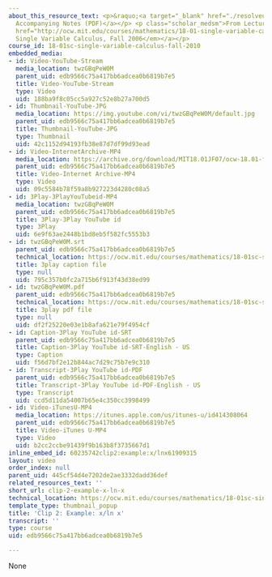 ```yaml
---
about_this_resource_text: <p>&raquo;<a target="_blank" href="./resolveuid/a50461c0ed97fe386150e8319ddfd1c0">
  Accompanying Notes (PDF)</a></p> <p class="scholar_medsm">From Lecture 11 of <a
  href="http://ocw.mit.edu/courses/mathematics/18-01-single-variable-calculus-fall-2006/video-lectures/"><em>18.01
  Single Variable Calculus, Fall 2006</em></a></p>
course_id: 18-01sc-single-variable-calculus-fall-2010
embedded_media:
- id: Video-YouTube-Stream
  media_location: twzGBqPeW0M
  parent_uid: edb9566c75a417bb6adcea0b6819b7e5
  title: Video-YouTube-Stream
  type: Video
  uid: 188ba9f8c05cc5a927c52e8b27a700d5
- id: Thumbnail-YouTube-JPG
  media_location: https://img.youtube.com/vi/twzGBqPeW0M/default.jpg
  parent_uid: edb9566c75a417bb6adcea0b6819b7e5
  title: Thumbnail-YouTube-JPG
  type: Thumbnail
  uid: 42c1152d94193fb38e87d7df99d93ead
- id: Video-InternetArchive-MP4
  media_location: https://archive.org/download/MIT18.01JF07/ocw-18.01-f07-lec11_300k.mp4
  parent_uid: edb9566c75a417bb6adcea0b6819b7e5
  title: Video-Internet Archive-MP4
  type: Video
  uid: 09c5584b78f59a8b927223d4280c08a5
- id: 3Play-3PlayYouTubeid-MP4
  media_location: twzGBqPeW0M
  parent_uid: edb9566c75a417bb6adcea0b6819b7e5
  title: 3Play-3Play YouTube id
  type: 3Play
  uid: 6e9f63ae2448b1bd8eb5f582fc5553b3
- id: twzGBqPeW0M.srt
  parent_uid: edb9566c75a417bb6adcea0b6819b7e5
  technical_location: https://ocw.mit.edu/courses/mathematics/18-01sc-single-variable-calculus-fall-2010/unit-2-applications-of-differentiation/part-a-approximation-and-curve-sketching/session-28-sketching-graphs-ii-general-strategies/clip-2-example-x-ln-x/twzGBqPeW0M.srt
  title: 3play caption file
  type: null
  uid: 795c357b0fc2a715b6f913f43d38ed99
- id: twzGBqPeW0M.pdf
  parent_uid: edb9566c75a417bb6adcea0b6819b7e5
  technical_location: https://ocw.mit.edu/courses/mathematics/18-01sc-single-variable-calculus-fall-2010/unit-2-applications-of-differentiation/part-a-approximation-and-curve-sketching/session-28-sketching-graphs-ii-general-strategies/clip-2-example-x-ln-x/twzGBqPeW0M.pdf
  title: 3play pdf file
  type: null
  uid: df2f25220e03e1b8afa621e79f4954cf
- id: Caption-3Play YouTube id-SRT
  parent_uid: edb9566c75a417bb6adcea0b6819b7e5
  title: Caption-3Play YouTube id-SRT-English - US
  type: Caption
  uid: f56d7bf2e12b844ac7d29c75b7e9c310
- id: Transcript-3Play YouTube id-PDF
  parent_uid: edb9566c75a417bb6adcea0b6819b7e5
  title: Transcript-3Play YouTube id-PDF-English - US
  type: Transcript
  uid: ccd5d11da54007b65e4c350cc3998499
- id: Video-iTunesU-MP4
  media_location: https://itunes.apple.com/us/itunes-u/id414308064
  parent_uid: edb9566c75a417bb6adcea0b6819b7e5
  title: Video-iTunes U-MP4
  type: Video
  uid: b2cc2ccbe91439f9b163b8f3735667d1
inline_embed_id: 60235742clip2:example:x/lnx61909315
layout: video
order_index: null
parent_uid: 445cf54d4e7202de2ae3332dadd36def
related_resources_text: ''
short_url: clip-2-example-x-ln-x
technical_location: https://ocw.mit.edu/courses/mathematics/18-01sc-single-variable-calculus-fall-2010/unit-2-applications-of-differentiation/part-a-approximation-and-curve-sketching/session-28-sketching-graphs-ii-general-strategies/clip-2-example-x-ln-x
template_type: thumbnail_popup
title: 'Clip 2: Example: x/ln x'
transcript: ''
type: course
uid: edb9566c75a417bb6adcea0b6819b7e5

---
```

None